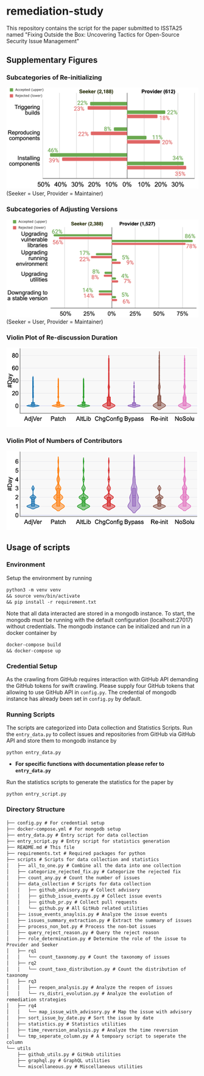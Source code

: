 # remediation-study
This repository contains the script for the paper submitted to ISSTA25 named "Fixing Outside the Box: Uncovering Tactics for Open-Source
Security Issue Management"

## Supplementary Figures
### Subcategories of Re-initializing
![Subcategories of Re-initializing](initialize_accept.drawio.png "Subcategories of Re-initializing")
(Seeker = User, Provider = Maintainer)

### Subcategories of Adjusting Versions
![Subcategories of Adjusting Versions](upgrade_accept.drawio.png "Subcategories of Adjusting Versions")
(Seeker = User, Provider = Maintainer)

### Violin Plot of Re-discussion Duration
![Violin Plot of Re-discussion Duration](reopen_rs.png "Violin Plot of Re-discussion Duration")

### Violin Plot of Numbers of Contributors
![Violin Plot of Numbers of Contributors](contributor_rs.png "Violin Plot of Numbers of Contributors")


## Usage of scripts
### Environment
Setup the environment by running
```
python3 -m venv venv
&& source venv/bin/activate
&& pip install -r requirement.txt
```
Note that all data interacted are stored in a mongodb instance. To start, the mongodb must be running with the default configuration (localhost:27017) without credentials. The mongodb instance can be initialized and run in a docker container by 
```
docker-compose build
&& docker-compose up
```
### Credential Setup
As the crawling from GitHub requires interaction with GitHub API demanding the GitHub tokens for swift crawling. Please supply four GitHub tokens that allowing to use GitHub API in `config.py`.
The credential of mongodb instance has already been set in `config.py` by default. 

### Running Scripts
The scripts are categorized into Data collection and Statistics Scripts. 
Run the `entry_data.py` to collect issues and repositories from GitHub via GitHub API and store them to mongodb instance by
```
python entry_data.py
```
* **For specific functions with documentation please refer to `entry_data.py`**


Run the statistics scripts to generate the statistics for the paper by
```
python entry_script.py
```

### Directory Structure
```
├── config.py # For credential setup
├── docker-compose.yml # For mongodb setup
├── entry_data.py # Entry script for data collection
├── entry_script.py # Entry script for statistics generation
├── README.md # This file
├── requirements.txt # Required packages for python
├── scripts # Scripts for data collection and statistics
│   ├── all_to_one.py # Combine all the data into one collection
│   ├── categorize_rejected_fix.py # Categorize the rejected fix
│   ├── count_any.py # Count the number of issues
│   ├── data_collection # Scripts for data collection
│   │   ├── github_advisory.py # Collect advisory
│   │   ├── github_issue_events.py # Collect issue events
│   │   ├── github_pr.py # Collect pull requests
│   │   └── github.py # All GitHub related utilities
│   ├── issue_events_anaylsis.py # Analyze the issue events
│   ├── issues_summary_extraction.py # Extract the summary of issues
│   ├── process_non_bot.py # Process the non-bot issues 
│   ├── query_reject_reason.py # Query the reject reason
│   ├── role_determination.py # Determine the role of the issue to Provider and Seeker
│   ├── rq1
│   │   └── count_taxonomy.py # Count the taxonomy of issues
│   ├── rq2
│   │   └── count_taxo_distribution.py # Count the distribution of taxonomy
│   ├── rq3
│   │   ├── reopen_analysis.py # Analyze the reopen of issues
│   │   └── rs_distri_evolution.py # Analyze the evolution of remediation strategies
│   ├── rq4
│   │   └── map_issue_with_advisory.py # Map the issue with advisory
│   ├── sort_issue_by_date.py # Sort the issue by date
│   ├── statistics.py # Statistics utilities
│   ├── time_reversion_analysis.py # Analyze the time reversion
│   └── tmp_seperate_column.py # A tempoary script to seperate the column
└── utils
    ├── github_utils.py # GitHub utilities
    ├── graphql.py # GraphQL utilities
    └── miscellaneous.py # Miscellaneous utilities
```
